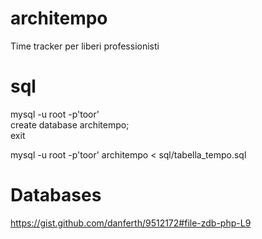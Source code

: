 # architempo
Time tracker per liberi professionisti

# sql
mysql -u root -p'toor'    
create database architempo;  
exit  
  
mysql -u root -p'toor' architempo < sql/tabella_tempo.sql

# Databases

 https://gist.github.com/danferth/9512172#file-zdb-php-L9  
 
